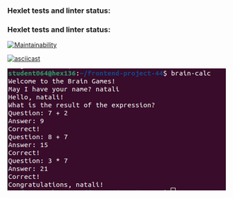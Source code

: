 ### Hexlet tests and linter status:
### Hexlet tests and linter status:
[![Maintainability](https://api.codeclimate.com/v1/badges/2d89c6e7b77180a27af2/maintainability)](https://codeclimate.com/github/xxinxl/frontend-project-44/maintainability)

[![asciicast](https://asciinema.org/a/rLWrWHdKRmv0xvjEaAu1ZjIzE.svg)](https://asciinema.org/a/rLWrWHdKRmv0xvjEaAu1ZjIzE)


![step 5](https://github.com/xxinxl/frontend-project-44/blob/main/%D0%A1%D0%BD%D0%B8%D0%BC%D0%BE%D0%BA%20%D1%8D%D0%BA%D1%80%D0%B0%D0%BD%D0%B0%20%D0%BE%D1%82%202024-02-15%2009-12-05.png)
